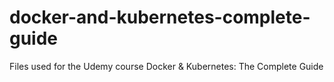 # docker-and-kubernetes-complete-guide
Files used for the Udemy course Docker &amp; Kubernetes: The Complete Guide
